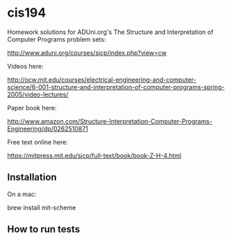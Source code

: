# cis194

Homework solutions for ADUni.org's The Structure and Interpretation of Computer Programs problem sets:

http://www.aduni.org/courses/sicp/index.php?view=cw

Videos here:

http://ocw.mit.edu/courses/electrical-engineering-and-computer-science/6-001-structure-and-interpretation-of-computer-programs-spring-2005/video-lectures/

Paper book here:

http://www.amazon.com/Structure-Interpretation-Computer-Programs-Engineering/dp/0262510871

Free text online here:

https://mitpress.mit.edu/sicp/full-text/book/book-Z-H-4.html

## Installation

On a mac:

brew install mit-scheme

## How to run tests
